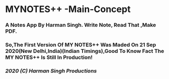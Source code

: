 # MYNOTES++ -Main-Concept
<h3>A Notes App By Harman Singh. Write Note, Read That ,Make PDF.<h3>
So,The First Version Of MY NOTES++ Was Maded On 21 Sep 2020(New Delhi,India)(Indian Timings),Good To Know Fact The MY NOTES++ Is Still In Production!
<b><i><h4>2020 (C) Harman Singh Productions</h4></b></i>

